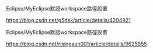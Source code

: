 Eclipse/MyEclipse默認workspace路徑設置

https://blog.csdn.net/g5dsk/article/details/4204921

Eclipse/MyEclipse默認workspace路徑設置

https://blog.csdn.net/risingsun001/article/details/9625855